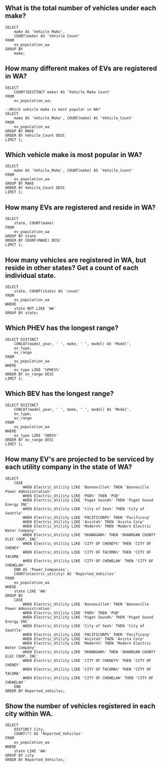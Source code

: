 ## What is the total number of vehicles under each make?

```
SELECT 
	make AS 'Vehicle Make',
    COUNT(make) AS 'Vehicle Count'
FROM 
	ev_population_wa
GROUP BY
	make;
```
## How many different makes of EVs are registered in WA?

```
SELECT 
	COUNT(DISTINCT make) AS 'Vehicle Make Count'
FROM	
	ev_population_wa;

--Which vehicle make is most popular in WA?
SELECT 
    make AS 'Vehicle_Make', COUNT(make) AS 'Vehicle_Count'
FROM
    ev_population_wa
GROUP BY MAKE
ORDER BY Vehicle_Count DESC
LIMIT 1;
```
## Which vehicle make is most popular in WA?

```
SELECT 
    make AS 'Vehicle_Make', COUNT(make) AS 'Vehicle_Count'
FROM
    ev_population_wa
GROUP BY MAKE
ORDER BY Vehicle_Count DESC
LIMIT 1;
```

## How many EVs are registered and reside in WA?

```
SELECT 
    state, COUNT(make)
FROM
    ev_population_wa
GROUP BY state
ORDER BY COUNT(MAKE) DESC
LIMIT 1;
```

## How many vehicles are registered in WA, but reside in other states? Get a count of each individual state.

```
SELECT 
    state, COUNT(state) AS 'count'
FROM
    ev_population_wa
WHERE
    state NOT LIKE 'WA'
GROUP BY state;
```

## Which PHEV has the longest range?

```
SELECT DISTINCT
    CONCAT(model_year, ' ', make, ' ', model) AS 'Model',
    ev_type,
    ev_range
FROM
    ev_population_wa
WHERE
    ev_type LIKE '%PHEV%'
ORDER BY ev_range DESC
LIMIT 1;
```

## Which BEV has the longest range?

```
SELECT DISTINCT
    CONCAT(model_year, ' ', make, ' ', model) AS 'Model',
    ev_type,
    ev_range
FROM
    ev_population_wa
WHERE
    ev_type LIKE '%BEV%'
ORDER BY ev_range DESC
LIMIT 1;
```

## How many EV's are projected to be serviced by each utility company in the state of WA?

```
SELECT
    CASE
        WHEN Electric_Utility LIKE 'Bonneville%' THEN 'Bonneville Power Administration'
        WHEN Electric_Utility LIKE 'PUD%' THEN 'PUD'
        WHEN Electric_Utility LIKE 'Puget Sound%' THEN 'Puget Sound Energy INC'
        WHEN Electric_Utility LIKE 'City of Sea%' THEN 'City of Seattle'
        WHEN Electric_Utility LIKE 'PACIFICORP%' THEN 'Pacificorp'
        WHEN Electric_Utility LIKE 'Avista%' THEN 'Avista Corp'
        WHEN Electric_Utility LIKE 'Modern%' THEN 'Modern Electric Water Company'
        WHEN Electric_Utility LIKE 'OKANOGAN%' THEN 'OKANOGAN COUNTY ELEC COOP, INC'
        WHEN Electric_Utility LIKE 'CITY OF CHENEY%' THEN 'CITY OF CHENEY'
        WHEN Electric_Utility LIKE 'CITY OF TACOMA%' THEN 'CITY OF TACOMA'
        WHEN Electric_Utility LIKE 'CITY OF CHEWELAH' THEN 'CITY OF CHEWELAH'
    END AS 'Power_Companies',
    COUNT(electric_utility) AS 'Reported_Vehicles'
FROM
    ev_population_wa
WHERE
    state LIKE 'WA'
GROUP BY 
    CASE
        WHEN Electric_Utility LIKE 'Bonneville%' THEN 'Bonneville Power Administration'
        WHEN Electric_Utility LIKE 'PUD%' THEN 'PUD'
        WHEN Electric_Utility LIKE 'Puget Sound%' THEN 'Puget Sound Energy INC'
        WHEN Electric_Utility LIKE 'City of Sea%' THEN 'City of Seattle'
        WHEN Electric_Utility LIKE 'PACIFICORP%' THEN 'Pacificorp'
        WHEN Electric_Utility LIKE 'Avista%' THEN 'Avista Corp'
        WHEN Electric_Utility LIKE 'Modern%' THEN 'Modern Electric Water Company'
        WHEN Electric_Utility LIKE 'OKANOGAN%' THEN 'OKANOGAN COUNTY ELEC COOP, INC'
        WHEN Electric_Utility LIKE 'CITY OF CHENEY%' THEN 'CITY OF CHENEY'
        WHEN Electric_Utility LIKE 'CITY OF TACOMA%' THEN 'CITY OF TACOMA'
        WHEN Electric_Utility LIKE 'CITY OF CHEWELAH' THEN 'CITY OF CHEWELAH'
    END
ORDER BY Reported_vehicles;
```

## Show the number of vehicles registered in each city within WA.

```
SELECT 
    DISTINCT City,
    COUNT(*) AS 'Reported_Vehicles'
FROM
    ev_population_wa
WHERE
    state LIKE 'WA'
GROUP BY city
ORDER BY Reported_Vehicles;
```